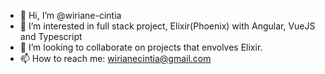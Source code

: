 - 👋 Hi, I’m @wiriane-cintia
- 👀 I’m interested in full stack project, Elixir(Phoenix) with Angular, VueJS and Typescript
- 💞️ I’m looking to collaborate on projects that envolves Elixir.
- 📫 How to reach me: wirianecintia@gmail.com

<!---
wiriane-cintia/wiriane-cintia is a ✨ special ✨ repository because its `README.md` (this file) appears on your GitHub profile.
You can click the Preview link to take a look at your changes.
--->
